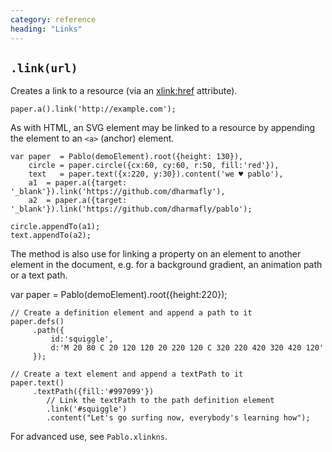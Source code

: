 ```yaml
---
category: reference
heading: "Links"
---
```


`.link(url)`
------------

Creates a link to a resource (via an [xlink:href][xlink-href] attribute).

    paper.a().link('http://example.com');

As with HTML, an SVG element may be linked to a resource by appending the element to an `<a>` (anchor) element.

    var paper  = Pablo(demoElement).root({height: 130}),
        circle = paper.circle({cx:60, cy:60, r:50, fill:'red'}),
        text   = paper.text({x:220, y:30}).content('we ♥ pablo'),
        a1  = paper.a({target: '_blank'}).link('https://github.com/dharmafly'),
        a2  = paper.a({target: '_blank'}).link('https://github.com/dharmafly/pablo');

    circle.appendTo(a1);
    text.appendTo(a2);

The method is also use for linking a property on an element to another element in the document, e.g. for a background gradient, an animation path or a text path.

var paper = Pablo(demoElement).root({height:220});

    // Create a definition element and append a path to it
    paper.defs()
         .path({
             id:'squiggle',
             d:'M 20 80 C 20 120 120 20 220 120 C 320 220 420 320 420 120'
         });

    // Create a text element and append a textPath to it
    paper.text()
         .textPath({fill:'#997099'})
         	// Link the textPath to the path definition element
         	.link('#squiggle')
            .content("Let's go surfing now, everybody's learning how");

For advanced use, see `Pablo.xlinkns`.

[iri]: https://developer.mozilla.org/en-US/docs/SVG/Content_type#IRI
[xlink]: https://developer.mozilla.org/en-US/docs/SVG/Attribute#XLink_attributes
[xlink-href]: https://developer.mozilla.org/en-US/docs/SVG/Attribute/xlink:href
